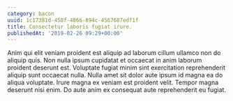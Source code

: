 ```yaml
---
category: bacon
uuid: 1c17381d-458f-4866-894c-4567687edf1f
title: Consectetur laboris fugiat irure.
publishedAt: '2019-02-26 09:29+00:00'
---
```


Anim qui elit veniam proident est aliquip ad laborum cillum ullamco non do aliquip quis. Non nulla ipsum cupidatat et occaecat in anim laborum proident deserunt est. Voluptate fugiat minim sint exercitation reprehenderit aliquip sunt occaecat nulla. Nulla amet sit dolor aute ipsum id magna ea do aliqua voluptate. Irure magna ex veniam est proident velit. Tempor magna deserunt nisi enim. Do aute anim ex consequat aute reprehenderit eu fugiat.